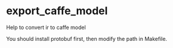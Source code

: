 # export_caffe_model
Help to convert ir to caffe model

You should install protobuf first, then modify the path in Makefile.
